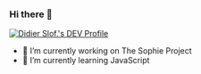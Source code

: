 ### Hi there 👋

[![Didier Slof.'s DEV Profile](https://play-lh.googleusercontent.com/mmiuKzIq5YPFyjrfFsiNqeGuJY-Rp6wVvE8kus6vuunOnqInN16GTCCUX1937vEbKw)](https://dev.to/djslof)

- 🔭 I’m currently working on The Sophie Project
- 🌱 I’m currently learning JavaScript
